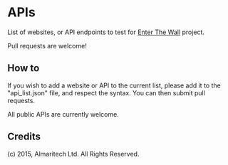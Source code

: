 # APIs

List of websites, or API endpoints to test for [Enter The Wall](http://www.enterthewall.net) project.

Pull requests are welcome!

## How to

If you wish to add a website or API to the current list, please add it to the "api_list.json" file, and respect the syntax. You can then submit pull requests.

All public APIs are currently welcome.

## Credits

(c) 2015, Almaritech Ltd. All Rights Reserved.
